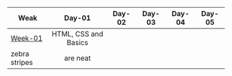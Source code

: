 | Weak        | Day-01       | Day-02 | Day-03 | Day-04 | Day-05 |
| ------------- |:-------------:|:-------------:|:-------------:|:-------------:|:-------------:|
| [Week-01](https://github.com/green-fox-academy/szabosebastian/tree/master/week-01)    |  HTML, CSS and Basics     |||||
| zebra stripes | are neat      |||||
